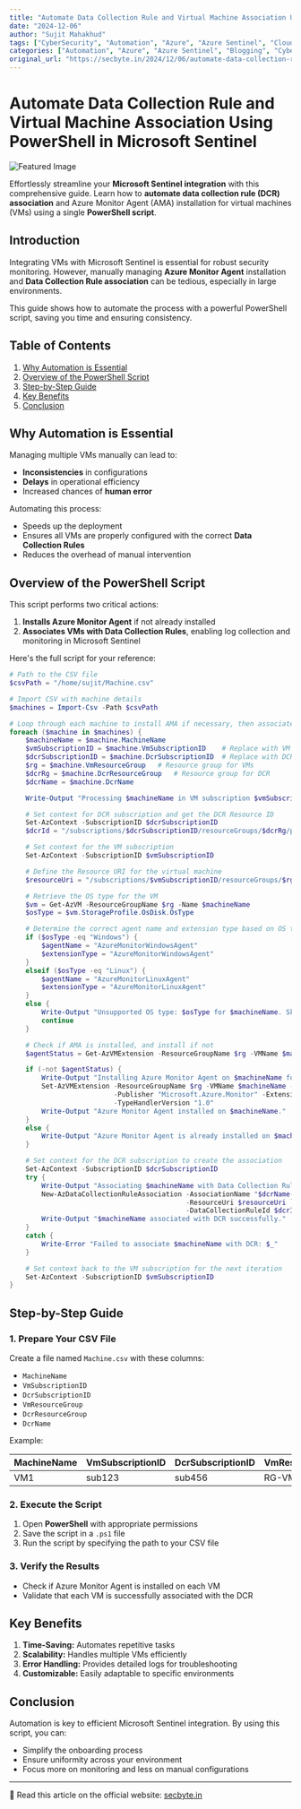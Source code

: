 ```yaml
---
title: "Automate Data Collection Rule and Virtual Machine Association Using PowerShell in Microsoft Sentinel"
date: "2024-12-06"
author: "Sujit Mahakhud"
tags: ["CyberSecurity", "Automation", "Azure", "Azure Sentinel", "Cloud", "Cloud Security", "Data Integration", "Microsoft", "Microsoft Sentinel", "PowerShell", "Scripting", "Security"]
categories: ["Automation", "Azure", "Azure Sentinel", "Blogging", "Cyber Security", "Microsoft", "Microsoft Security", "Microsoft Sentinel", "PowerShell"]
original_url: "https://secbyte.in/2024/12/06/automate-data-collection-rule-and-virtual-machine-association-using-powershell-in-microsoft-sentinel/"
---
```


# Automate Data Collection Rule and Virtual Machine Association Using PowerShell in Microsoft Sentinel

![Featured Image](https://secbyte.in/wp-content/uploads/2024/12/Designer.png)

Effortlessly streamline your **Microsoft Sentinel integration** with this comprehensive guide. Learn how to **automate data collection rule (DCR) association** and Azure Monitor Agent (AMA) installation for virtual machines (VMs) using a single **PowerShell script**.

## Introduction

Integrating VMs with Microsoft Sentinel is essential for robust security monitoring. However, manually managing **Azure Monitor Agent** installation and **Data Collection Rule association** can be tedious, especially in large environments.

This guide shows how to automate the process with a powerful PowerShell script, saving you time and ensuring consistency.

## Table of Contents

1. [Why Automation is Essential](#why-automation-is-essential)
2. [Overview of the PowerShell Script](#overview-of-the-powershell-script)
3. [Step-by-Step Guide](#step-by-step-guide)
4. [Key Benefits](#key-benefits)
5. [Conclusion](#conclusion)

## Why Automation is Essential

Managing multiple VMs manually can lead to:

- **Inconsistencies** in configurations
- **Delays** in operational efficiency
- Increased chances of **human error**

Automating this process:

- Speeds up the deployment
- Ensures all VMs are properly configured with the correct **Data Collection Rules**
- Reduces the overhead of manual intervention

## Overview of the PowerShell Script

This script performs two critical actions:

1. **Installs Azure Monitor Agent** if not already installed
2. **Associates VMs with Data Collection Rules**, enabling log collection and monitoring in Microsoft Sentinel

Here's the full script for your reference:

```powershell
# Path to the CSV file
$csvPath = "/home/sujit/Machine.csv" 

# Import CSV with machine details
$machines = Import-Csv -Path $csvPath

# Loop through each machine to install AMA if necessary, then associate with the DCR
foreach ($machine in $machines) {
    $machineName = $machine.MachineName
    $vmSubscriptionID = $machine.VmSubscriptionID    # Replace with VM subscription ID
    $dcrSubscriptionID = $machine.DcrSubscriptionID  # Replace with DCR subscription ID
    $rg = $machine.VmResourceGroup   # Resource group for VMs
    $dcrRg = $machine.DcrResourceGroup   # Resource group for DCR
    $dcrName = $machine.DcrName

    Write-Output "Processing $machineName in VM subscription $vmSubscriptionID and DCR subscription $dcrSubscriptionID"

    # Set context for DCR subscription and get the DCR Resource ID
    Set-AzContext -SubscriptionID $dcrSubscriptionID
    $dcrId = "/subscriptions/$dcrSubscriptionID/resourceGroups/$dcrRg/providers/Microsoft.Insights/dataCollectionRules/$dcrName"

    # Set context for the VM subscription
    Set-AzContext -SubscriptionID $vmSubscriptionID

    # Define the Resource URI for the virtual machine
    $resourceUri = "/subscriptions/$vmSubscriptionID/resourceGroups/$rg/providers/Microsoft.Compute/virtualMachines/$machineName"

    # Retrieve the OS type for the VM
    $vm = Get-AzVM -ResourceGroupName $rg -Name $machineName
    $osType = $vm.StorageProfile.OsDisk.OsType

    # Determine the correct agent name and extension type based on OS type
    if ($osType -eq "Windows") {
        $agentName = "AzureMonitorWindowsAgent"
        $extensionType = "AzureMonitorWindowsAgent"
    }
    elseif ($osType -eq "Linux") {
        $agentName = "AzureMonitorLinuxAgent"
        $extensionType = "AzureMonitorLinuxAgent"
    }
    else {
        Write-Output "Unsupported OS type: $osType for $machineName. Skipping..."
        continue
    }

    # Check if AMA is installed, and install if not
    $agentStatus = Get-AzVMExtension -ResourceGroupName $rg -VMName $machineName -Name $agentName -ErrorAction SilentlyContinue

    if (-not $agentStatus) {
        Write-Output "Installing Azure Monitor Agent on $machineName for $osType"
        Set-AzVMExtension -ResourceGroupName $rg -VMName $machineName -Name $agentName `
                          -Publisher "Microsoft.Azure.Monitor" -ExtensionType $extensionType `
                          -TypeHandlerVersion "1.0"
        Write-Output "Azure Monitor Agent installed on $machineName."
    }
    else {
        Write-Output "Azure Monitor Agent is already installed on $machineName."
    }

    # Set context for the DCR subscription to create the association
    Set-AzContext -SubscriptionID $dcrSubscriptionID
    try {
        Write-Output "Associating $machineName with Data Collection Rule"
        New-AzDataCollectionRuleAssociation -AssociationName "$dcrName-association-$machineName" `
                                            -ResourceUri $resourceUri `
                                            -DataCollectionRuleId $dcrId
        Write-Output "$machineName associated with DCR successfully."
    }
    catch {
        Write-Error "Failed to associate $machineName with DCR: $_"
    }

    # Set context back to the VM subscription for the next iteration
    Set-AzContext -SubscriptionID $vmSubscriptionID
}
```

## Step-by-Step Guide

### 1. Prepare Your CSV File

Create a file named `Machine.csv` with these columns:

- `MachineName`
- `VmSubscriptionID`
- `DcrSubscriptionID`
- `VmResourceGroup`
- `DcrResourceGroup`
- `DcrName`

Example:

| MachineName | VmSubscriptionID | DcrSubscriptionID | VmResourceGroup | DcrResourceGroup | DcrName |
|-------------|------------------|-------------------|-----------------|------------------|----------|
| VM1         | sub123           | sub456            | RG-VM1          | RG-DCR           | DCR1     |

### 2. Execute the Script

1. Open **PowerShell** with appropriate permissions
2. Save the script in a `.ps1` file
3. Run the script by specifying the path to your CSV file

### 3. Verify the Results

- Check if Azure Monitor Agent is installed on each VM
- Validate that each VM is successfully associated with the DCR

## Key Benefits

1. **Time-Saving:** Automates repetitive tasks
2. **Scalability:** Handles multiple VMs efficiently
3. **Error Handling:** Provides detailed logs for troubleshooting
4. **Customizable:** Easily adaptable to specific environments

## Conclusion

Automation is key to efficient Microsoft Sentinel integration. By using this script, you can:

- Simplify the onboarding process
- Ensure uniformity across your environment
- Focus more on monitoring and less on manual configurations

---
🧩 Read this article on the official website: [secbyte.in](https://secbyte.in/2024/12/06/automate-data-collection-rule-and-virtual-machine-association-using-powershell-in-microsoft-sentinel/)
